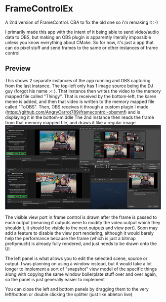 # FrameControlEx
A 2nd version of FrameControl. CBA to fix the old one so i'm remaking it :-)

I primarily made this app with the intent of it being able to send video/audio data to OBS, but making an OBS plugin 
is apparently literally impossible unless you know everything about CMake. So for now, it's just a app that can do pixel 
stuff and send frames to the same or other instances of frame control

## Preview
This shows 2 separate instances of the app running and OBS capturing from the last instance. The top-left only has 1 image source being the DJ guy (forgot his name :< ). That instance then writes the video to the memory mapped file called "Thingy". That is received by the bottom-left, the karen meme is added, and then that video is written to the memory mapped file called "ToOBS". Then, OBS receives it through a custom plugin I made (https://github.com/AngryCarrot789/framecontrol-obsmmf) and is displaying it in the bottom-middle
The 2nd instance then reads the frame from that memory mapped file, and draws it like a regular image
![](M4opBwCfQG.png)

The visible view port in frame control is drawn after the frame is passed to each output (meaning if outputs were to modify
the video output which they shouldn't, it should be visible to the next outputs and view port).
Soon may add a feature to disable the view port rendering, although it would barely help the performance because 
the frame (which is just a bitmap prettymuch) is already fully rendered, and just needs to be drawn onto the UI

The left panel is what allows you to edit the selected scene, source or output. I was planning on using a window instead, but it would take a lot longer to implement a sort of "snapshot" view model of the specific things along with copying the same window boilerplate stuff over and over again, so the panel is just generally easier to implement

You can close the left and bottom panels by dragging them to the very left/bottom or double clicking the splitter (just like ableton live)
